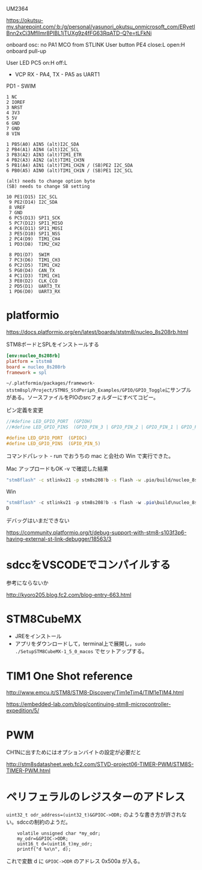 UM2364

https://okutsu-my.sharepoint.com/:b:/g/personal/yasunori_okutsu_onmicrosoft_com/ERyetlBnn2xCi3MfIlmr8PIBL1jTUXg9z4fFG63RqATD-Q?e=tLFkNi

onboard osc: no
PA1 MCO from STLINK
User button PE4 close:L open:H onboard pull-up

User LED PC5 on:H off:L

- VCP RX - PA4, TX - PA5 as UART1

PD1 - SWIM

```LEFT
1 NC
2 IOREF
3 NRST
4 3V3
5 5V
6 GND
7 GND
8 VIN

1 PB5(A0) AIN5 (alt)I2C_SDA
2 PB4(A1) AIN4 (alt)I2C_SCL
3 PB3(A2) AIN3 (alt)TIM1_ETR
4 PB2(A3) AIN2 (alt)TIM1_CH3N
5 PB1(A4) AIN1 (alt)TIM1_CH2N / (SB)PE2 I2C_SDA
6 PB0(A5) AIN0 (alt)TIM1_CH1N / (SB)PE1 I2C_SCL

(alt) needs to change option byte
(SB) needs to change SB setting
```

```RIGHT
10 PE1(D15) I2C_SCL
 9 PE2(D14) I2C_SDA
 8 VREF
 7 GND
 6 PC5(D13) SPI1_SCK
 5 PC7(D12) SPI1_MISO
 4 PC6(D11) SPI1_MOSI
 3 PE5(D10) SPI1_NSS
 2 PC4(D9)  TIM1_CH4
 1 PD3(D8)  TIM2_CH2

 8 PD1(D7)  SWIM
 7 PC3(D6)  TIM1_CH3
 6 PC2(D5)  TIM1_CH2
 5 PG0(D4)  CAN_TX
 4 PC1(D3)  TIM1_CH1
 3 PE0(D2)  CLK_CCO
 2 PD5(D1)  UART3_TX
 1 PD6(D0)  UART3_RX
```

# platformio

https://docs.platformio.org/en/latest/boards/ststm8/nucleo_8s208rb.html

STM8ボードとSPLをインストールする

```platformio.ini
[env:nucleo_8s208rb]
platform = ststm8
board = nucleo_8s208rb
framework = spl
```

`~/.platformio/packages/framework-ststm8spl/Project/STM8S_StdPeriph_Examples/GPIO/GPIO_Toggle`にサンプルがある。ソースファイルをPIOのsrcフォルダーにすべてコピー。

ピン定義を変更

```main.c
//#define LED_GPIO_PORT  (GPIOH)
//#define LED_GPIO_PINS  (GPIO_PIN_3 | GPIO_PIN_2 | GPIO_PIN_1 | GPIO_PIN_0)

#define LED_GPIO_PORT  (GPIOC)
#define LED_GPIO_PINS  (GPIO_PIN_5)
```

コマンドパレット - run でおうちの mac と会社の Win で実行できた。


Mac アップロードもOK -v で確認した結果

```bash
"stm8flash" -c stlinkv21 -p stm8s208?b -s flash -w .pio/build/nucleo_8s208rb/firmware.hex
```

Win 

```ps1
"stm8flash" -c stlinkv21 -p stm8s208?b -s flash -w .pio\build\nucleo_8s208rb\firmware.hex
D
```

デバッグはいまだできない

https://community.platformio.org/t/debug-support-with-stm8-s103f3p6-having-external-st-link-debugger/18563/3


# sdccをVSCODEでコンパイルする

参考にならないか

http://kyoro205.blog.fc2.com/blog-entry-663.html

# STM8CubeMX

- JREをインストール
- アプリをダウンロードして，terminal上で展開し，`sudo ./SetupSTM8CubeMX-1_5_0_macos` でセットアップする。


# TIM1 One Shot reference

http://www.emcu.it/STM8/STM8-Discovery/Tim1eTim4/TIM1eTIM4.html

https://embedded-lab.com/blog/continuing-stm8-microcontroller-expedition/5/

# PWM

CH1Nに出すためにはオプションバイトの設定が必要だと

http://stm8sdatasheet.web.fc2.com/STVD-project06-TIMER-PWM/STM8S-TIMER-PWM.html

# ペリフェラルのレジスターのアドレス

`uint32_t odr_address=(uint32_t)&GPIOC->ODR;` のような書き方が許されない。sdccの制約のようだ。

```c:main.c（抜粋）
    volatile unsigned char *my_odr;
    my_odr=&GPIOC->ODR;
    uint16_t d=(uint16_t)my_odr;
    printf("d %x\n", d);
```
これで変数 d に `GPIOC->ODR` のアドレス 0x500a が入る。
